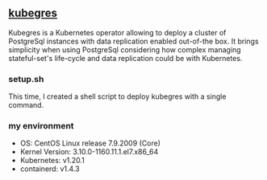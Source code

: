 ## [kubegres](https://www.kubegres.io/)
Kubegres is a Kubernetes operator allowing to deploy a cluster of PostgreSql instances with data replication enabled out-of-the box. It brings simplicity when using PostgreSql considering how complex managing stateful-set's life-cycle and data replication could be with Kubernetes.

### setup.sh
This time, I created a shell script to deploy kubegres with a single command.

### my environment
- OS: CentOS Linux release 7.9.2009 (Core)
- Kernel Version: 3.10.0-1160.11.1.el7.x86_64
- Kubernetes: v1.20.1
- containerd: v1.4.3
